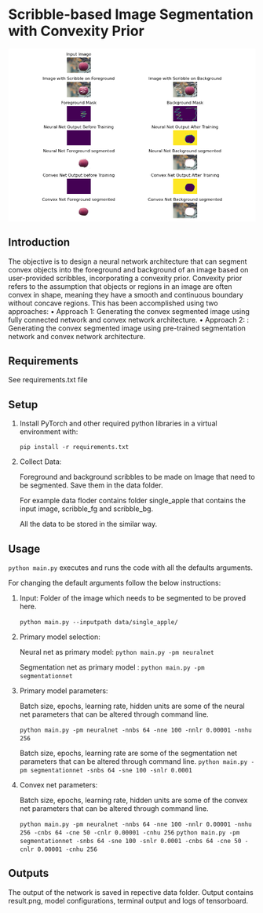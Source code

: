 # Scribble-based Image Segmentation with Convexity Prior

<img align="center" src="result.png" width="750">

## Introduction

The objective is to design a neural network architecture that can segment convex objects into the foreground and background of an image based on user-provided scribbles, incorporating a convexity prior. Convexity prior refers to the assumption that objects or regions in an image are often convex in shape, meaning they have a smooth and continuous boundary without concave regions.
This has been accomplished using two approaches:
• Approach 1: Generating the convex segmented image using fully connected network and convex network architecture.
• Approach 2: : Generating the convex segmented image using pre-trained segmentation network and convex network architecture.

## Requirements

See requirements.txt file

## Setup

1.  Install PyTorch and other required python libraries in a virtual environment with:

    ```
    pip install -r requirements.txt
    ```

2.  Collect Data:

    Foreground and background scribbles to be made on Image that need to be segmented. Save them in the data folder.

    For example data floder contains folder single_apple that contains the input image, scribble_fg and scribble_bg.
    
    All the data to be stored in the similar way.
    

## Usage

`python main.py` executes and runs the code with all the defaults arguments.

For changing the default arguments follow the below instructions:

1. Input: Folder of the image which needs to be segmented to be proved here.

    `python main.py --inputpath data/single_apple/`

2. Primary model selection: 

    Neural net as primary model: `python main.py -pm neuralnet`

    Segmentation net as primary model : `python main.py -pm segmentationnet`

3. Primary model parameters:
    
    Batch size, epochs, learning rate, hidden units are some of the neural net parameters that can be altered through command line.

    `python main.py -pm neuralnet -nnbs 64 -nne 100 -nnlr 0.00001 -nnhu 256`

    Batch size, epochs, learning rate are some of the segmentation net parameters that can be altered through command line.
    `python main.py -pm segmentationnet -snbs 64 -sne 100 -snlr 0.0001`

4. Convex net parameters:
    
    Batch size, epochs, learning rate, hidden units are some of the convex net parameters that can be altered through command line.
    
    `python main.py -pm neuralnet -nnbs 64 -nne 100 -nnlr 0.00001 -nnhu 256 -cnbs 64 -cne 50 -cnlr 0.00001 -cnhu 256`
    `python main.py -pm segmentationnet -snbs 64 -sne 100 -snlr 0.0001 -cnbs 64 -cne 50 -cnlr 0.00001 -cnhu 256`

## Outputs

The output of the network is saved in repective data folder. Output contains result.png, model configurations, terminal output and logs of tensorboard.
